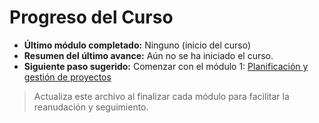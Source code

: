 # Progreso del Curso

- **Último módulo completado:** Ninguno (inicio del curso)
- **Resumen del último avance:** Aún no se ha iniciado el curso.
- **Siguiente paso sugerido:** Comenzar con el módulo 1: [Planificación y gestión de proyectos](modulo_01_planificacion/README.md)

> Actualiza este archivo al finalizar cada módulo para facilitar la reanudación y seguimiento.
